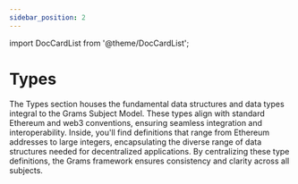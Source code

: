```yaml
---
sidebar_position: 2
---
```


import DocCardList from '@theme/DocCardList';

# Types

The Types section houses the fundamental data structures and data types integral to the Grams Subject Model. These types align with standard Ethereum and web3 conventions, ensuring seamless integration and interoperability. Inside, you'll find definitions that range from Ethereum addresses to large integers, encapsulating the diverse range of data structures needed for decentralized applications. By centralizing these type definitions, the Grams framework ensures consistency and clarity across all subjects.

<DocCardList />
